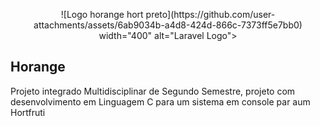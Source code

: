 <p align="center">![Logo horange hort preto](https://github.com/user-attachments/assets/6ab9034b-a4d8-424d-866c-7373ff5e7bb0) width="400" alt="Laravel Logo"></a></p>

## Horange
Projeto integrado Multidisciplinar de Segundo Semestre, projeto com desenvolvimento em Linguagem C para um sistema em console par aum Hortfruti
